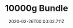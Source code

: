 ---
templateKey: blog-post
featuredpost: false
date: 2020-02-26T00:00:02.711Z
featuredimage: /img/10000g_Bundle.png
title: 10000g Bundle
description: Vault
reward: Lightning Rod (1)
tags:
  - 10000g
  - bundles
---